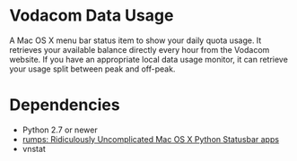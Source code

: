 Vodacom Data Usage
==================

A Mac OS X menu bar status item to show your daily quota usage. It retrieves your available balance directly every hour from the Vodacom website. If you have an appropriate local data usage monitor, it can retrieve your usage split between peak and off-peak.

# Dependencies
* Python 2.7 or newer
* [rumps: Ridiculously Uncomplicated Mac OS X Python Statusbar apps](https://github.com/jaredks/rumps)
* vnstat
